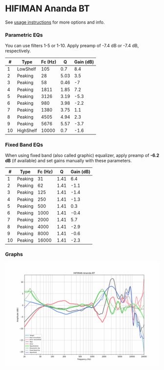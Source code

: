 # HIFIMAN Ananda BT
See [usage instructions](https://github.com/jaakkopasanen/AutoEq#usage) for more options and info.

### Parametric EQs
You can use filters 1-5 or 1-10. Apply preamp of -7.4 dB or -7.4 dB, respectively.

|   # | Type      |   Fc (Hz) |    Q |   Gain (dB) |
|-----|-----------|-----------|------|-------------|
|   1 | LowShelf  |       105 | 0.7  |         8.4 |
|   2 | Peaking   |        28 | 5.03 |         3.5 |
|   3 | Peaking   |        58 | 0.46 |        -7   |
|   4 | Peaking   |      1811 | 1.85 |         7.2 |
|   5 | Peaking   |      3126 | 3.19 |        -5.3 |
|   6 | Peaking   |       980 | 3.98 |        -2.2 |
|   7 | Peaking   |      1380 | 3.75 |         1.1 |
|   8 | Peaking   |      4505 | 4.94 |         2.3 |
|   9 | Peaking   |      5676 | 5.57 |        -3.7 |
|  10 | HighShelf |     10000 | 0.7  |        -1.6 |

### Fixed Band EQs
When using fixed band (also called graphic) equalizer, apply preamp of **-6.2 dB** (if available) and set gains manually with these parameters.

|   # | Type    |   Fc (Hz) |    Q |   Gain (dB) |
|-----|---------|-----------|------|-------------|
|   1 | Peaking |        31 | 1.41 |         6.4 |
|   2 | Peaking |        62 | 1.41 |        -1.1 |
|   3 | Peaking |       125 | 1.41 |        -1.4 |
|   4 | Peaking |       250 | 1.41 |        -1.3 |
|   5 | Peaking |       500 | 1.41 |         0.3 |
|   6 | Peaking |      1000 | 1.41 |        -0.4 |
|   7 | Peaking |      2000 | 1.41 |         5.7 |
|   8 | Peaking |      4000 | 1.41 |        -2.9 |
|   9 | Peaking |      8000 | 1.41 |        -0.6 |
|  10 | Peaking |     16000 | 1.41 |        -2.3 |

### Graphs
![](./HIFIMAN%20Ananda%20BT.png)
